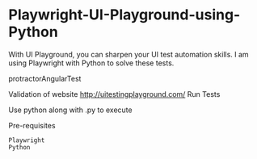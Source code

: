 # Playwright-UI-Playground-using-Python
With UI Playground, you can sharpen your UI test automation skills. 
I am using Playwright with Python to solve these tests. 


protractorAngularTest

Validation of website http://uitestingplayground.com/
Run Tests

Use python along with <testcasename>.py to execute


Pre-requisites

    Playwright
    Python
